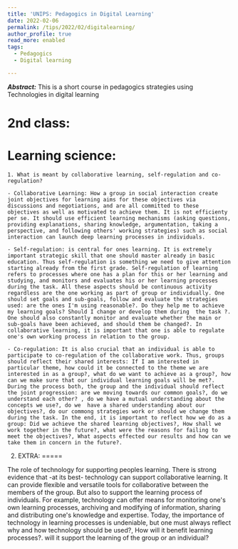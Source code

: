 ```yaml
---
title: 'UNIPS: Pedagogics in Digital Learning'
date: 2022-02-06
permalink: /tips/2022/02/digitalearning/
author_profile: true
read_more: enabled
tags:
  - Pedagogics
  - Digital learning

---
```


***Abstract:*** This is a short course in pedagogics strategies using Technologies in digital learning





2nd class:
=======

Learning science:
================
    

    1. What is meant by collaborative learning, self-regulation and co-regulation?

    - Collaborative Learning: How a group in social interaction create joint objectives for learning aims for these objectives via discussions and negotiations, and are all committed to these objectives as well as motivated to achieve them. It is not efficienty per se. It should use efficient learning mechanisms (asking questions, providing explanations, sharing knowledge, argumentation, taking a perspective, and following others' working strategies) such as social interaction can launch deep learning processes in individuals.

    - Self-regulation: is central for ones learning. It is extremely important strategic skill that one should master already in basic education. Thus self-regulation is something we need to give attention starting already from the first grade. Self-regulation of learning refers to processes where one has a plan for this or her learning and studying, and monitors and evaluates his or her learning processes during the task. All these aspects should be continuous activity regardless are the one working as part of group or individually. One should set goals and sub-goals, follow and evaluate the strategies used: are the ones I'm using reasonable?. Do they help me to achieve my learning goals? Should I change or develop them during  the task ?. One should also constantly monitor and evaluate whether the main or sub-goals have been achieved, and should them be changed?. In collaborative learning, it is important that one is able to regulate one's own working process in relation to the group.

    - Co-regulation: It is also crucial that an individual is able to participate to co-regulation of the collaborative work. Thus, groups should reflect their shared interests: If I am interested in particular theme, how could it be connected to the theme we are interested in as a group?, what do we want to achieve as a group?, how can we make sure that our individual learning goals will be met?. During the process both, the group and the individual should reflect the joint progression: are we moving towards our common goals?, do we  understand each other? , do we have a mutual understanding about the concepts we use?, do we  have a shared understanding about our objectives?, do our commong strategies work or should we change them during the task. In the end, it is important to reflect how we do as a group: Did we achieve the shared learning objectives?, How shall we work together in the future?, what were the reasons for failing to meet the objectives?, What aspects effected our results and how can we take them in concern in the future?. 


2. EXTRA:
=====

The role of technology for supporting peoples learning. There is strong evidence that -at its best- technology can support collaborative learning. It can provide flexible and versatile tools for collaborative between the members of the group. But also to support the learning process of individuals. For example, technology can offer means for monitoring one's own learning processes, archiving and modifying of information, sharing and distributing one's knowledge and expertise. Today, the importance of technology in learning processes is undeniable, but one must always reflect why and how technology should be used?, How will it benefit learning processes?. will it support the learning of the group or an individual?